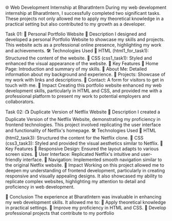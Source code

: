 
🌐 Web Development Internship at BharatIntern
        During my web development internship at BharatIntern, I successfully completed two significant tasks. These projects not only allowed me to apply my theoretical       knowledge in a practical setting but also contributed to my growth as a developer.

   Task 01: 🎨 Personal Portfolio Website
      📄 Description
            I designed and developed a personal Portfolio Website to showcase my skills and projects. This website acts as a professional online presence, highlighting         my work and achievements.
      🛠️ Technologies Used
           🔹 HTML (html1_for_task1): Structured the content of the website.
           🔹 CSS (css1_task1): Styled and enhanced the visual appearance of the website.
      🌟 Key Features
           🔹 Home Page: Introduction and summary of my skills.
           🔹 About Me: Detailed information about my background and experience.
           🔹 Projects: Showcase of my work with links and descriptions.
           🔹 Contact: A form for visitors to get in touch with me.
      🎯 Impact
              Creating this portfolio website enhanced my web development skills, particularly in HTML and CSS, and provided me with a professional platform to present         my work to potential employers and collaborators.

   Task 02: 📺 Duplicate Version of Netflix Website
      📄 Description
            I created a Duplicate Version of the Netflix Website, demonstrating my proficiency in frontend technologies. This project involved replicating the user             interface and functionality of Netflix's homepage.
      🛠️ Technologies Used
            🔹 HTML (html2_task3): Structured the content for the Netflix clone.
            🔹 CSS (css3_task3): Styled and provided the visual aesthetics similar to Netflix.
      🌟 Key Features
            🔹 Responsive Design: Ensured the layout adapts to various screen sizes.
            🔹 User Interface: Replicated Netflix's intuitive and user-friendly interface.
            🔹 Navigation: Implemented smooth navigation similar to the original Netflix website.
      🎯 Impact
              Working on this project allowed me to deepen my understanding of frontend development, particularly in creating responsive and visually appealing designs.        It also showcased my ability to replicate complex websites, highlighting my attention to detail and proficiency in web development.
              
🚀 Conclusion
      The experience at BharatIntern was invaluable in enhancing my web development skills. It allowed me to:
             🔹 Apply theoretical knowledge in practical settings.
             🔹 Improve my proficiency in HTML and CSS.
             🔹 Develop professional projects that contribute to my portfolio
